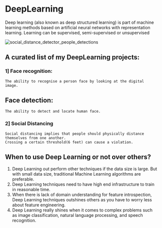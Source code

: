 # DeepLearning
Deep learning (also known as deep structured learning) is part of machine learning methods based on artificial neural networks with representation learning. Learning can be supervised, semi-supervised or unsupervised


![social_distance_detector_people_detections](https://user-images.githubusercontent.com/58945964/115157576-a40b5a00-a04f-11eb-9ecd-8f0be5a1d448.jpg)

## A curated list of my DeepLearning projects: 
### 1] Face recognition:
    The ability to recognise a person face by looking at the digital image.

## Face detection:
    The ability to detect and locate human face.

### 2] Social Distancing
    Social distancing implies that people should physically distance themselves from one another. 
    Crossing a certain threshold(6 feet) can cause a violation.

## When to use Deep Learning or not over others?
1. Deep Learning out perform other techniques if the data size is large. But with small data size, traditional Machine Learning algorithms are preferable.
2. Deep Learning techniques need to have high end infrastructure to train in reasonable time.
3. When there is lack of domain understanding for feature introspection, Deep Learning techniques outshines others as you have to worry less about feature engineering.
4. Deep Learning really shines when it comes to complex problems such as image classification, natural language processing, and speech recognition.
